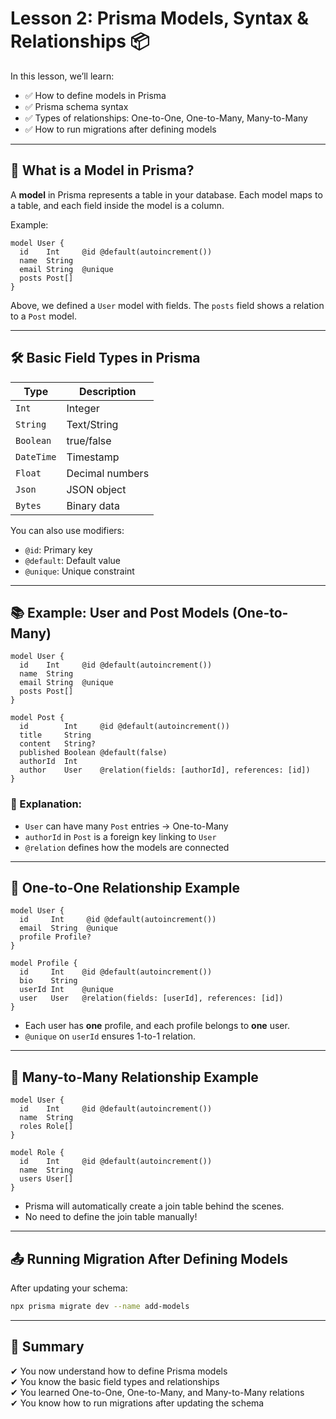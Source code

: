 # Lesson 2: Prisma Models, Syntax & Relationships 📦

In this lesson, we’ll learn:
- ✅ How to define models in Prisma
- ✅ Prisma schema syntax
- ✅ Types of relationships: One-to-One, One-to-Many, Many-to-Many
- ✅ How to run migrations after defining models

---

## 🔶 What is a Model in Prisma?
A **model** in Prisma represents a table in your database.
Each model maps to a table, and each field inside the model is a column.

Example:
```prisma
model User {
  id    Int     @id @default(autoincrement())
  name  String
  email String  @unique
  posts Post[]
}
```
Above, we defined a `User` model with fields. The `posts` field shows a relation to a `Post` model.

---

## 🛠 Basic Field Types in Prisma
| Type    | Description          |
|---------|----------------------|
| `Int`   | Integer              |
| `String`| Text/String          |
| `Boolean` | true/false         |
| `DateTime` | Timestamp         |
| `Float` | Decimal numbers      |
| `Json`  | JSON object          |
| `Bytes` | Binary data          |

You can also use modifiers:
- `@id`: Primary key
- `@default`: Default value
- `@unique`: Unique constraint

---

## 📚 Example: User and Post Models (One-to-Many)
```prisma
model User {
  id    Int     @id @default(autoincrement())
  name  String
  email String  @unique
  posts Post[]
}

model Post {
  id        Int     @id @default(autoincrement())
  title     String
  content   String?
  published Boolean @default(false)
  authorId  Int
  author    User    @relation(fields: [authorId], references: [id])
}
```

### 🔗 Explanation:
- `User` can have many `Post` entries → One-to-Many
- `authorId` in `Post` is a foreign key linking to `User`
- `@relation` defines how the models are connected

---

## 🔗 One-to-One Relationship Example
```prisma
model User {
  id     Int     @id @default(autoincrement())
  email  String  @unique
  profile Profile?
}

model Profile {
  id     Int    @id @default(autoincrement())
  bio    String
  userId Int    @unique
  user   User   @relation(fields: [userId], references: [id])
}
```

- Each user has **one** profile, and each profile belongs to **one** user.
- `@unique` on `userId` ensures 1-to-1 relation.

---

## 🔁 Many-to-Many Relationship Example
```prisma
model User {
  id    Int     @id @default(autoincrement())
  name  String
  roles Role[]
}

model Role {
  id    Int     @id @default(autoincrement())
  name  String
  users User[]
}
```

- Prisma will automatically create a join table behind the scenes.
- No need to define the join table manually!

---

## 📤 Running Migration After Defining Models
After updating your schema:

```sh
npx prisma migrate dev --name add-models
```


---

## 🧠 Summary
✔ You now understand how to define Prisma models  
✔ You know the basic field types and relationships  
✔ You learned One-to-One, One-to-Many, and Many-to-Many relations  
✔ You know how to run migrations after updating the schema  
